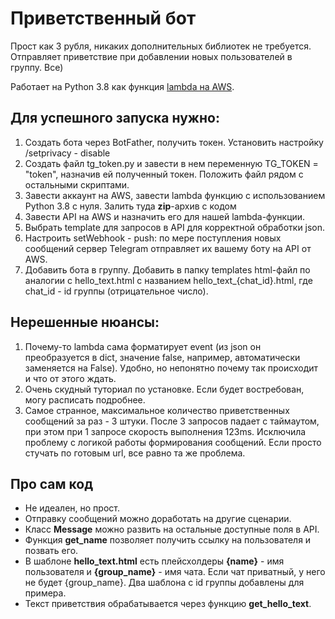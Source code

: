 # Приветственный бот
Прост как 3 рубля, никаких дополнительных библиотек не требуется.
Отправляет приветствие при добавлении новых пользователей в группу. Все)

Работает на Python 3.8 как функция [lambda на AWS](https://aws.amazon.com/ru/lambda/).

## Для успешного запуска нужно:
1. Создать бота через BotFather, получить токен. Установить настройку /setprivacy - disable
2. Создать файл tg_token.py и завести в нем переменную TG_TOKEN = "token", назначив ей полученный токен.
Положить файл рядом с остальными скриптами.
3. Завести аккаунт на AWS, завести lambda функцию с использованием Python 3.8 с нуля. Залить туда **zip**-архив с кодом
4. Завести API на AWS и назначить его для нашей lambda-функции.
5. Выбрать template для запросов в API для корректной обработки json.
6. Настроить setWebhook - push: по мере поступления новых сообщений сервер Telegram отправляет их вашему боту на API от AWS.
7. Добавить бота в группу. Добавить в папку templates html-файл по аналогии с hello_text.html с названием hello_text_{chat_id}.html, где chat_id - id группы (отрицательное число).


## Нерешенные нюансы:
1. Почему-то lambda сама форматирует event (из json он преобразуется в dict, значение false, например, автоматически заменяется на False).
Удобно, но непонятно почему так происходит и что от этого ждать.
2. Очень скудный туториал по установке. Если будет востребован, могу расписать подробнее.
3. Самое странное, максимальное количество приветственных сообщений за раз - 3 штуки. После 3 запросов падает с таймаутом, при этом при 1 запросе скорость выполнения 123ms. Исключила проблему с логикой работы формирования сообщений.
Если просто стучать по готовым url, все равно та же проблема.


## Про сам код
- Не идеален, но прост.
- Отправку сообщений можно доработать на другие сценарии.
- Класс **Message** можно развить на остальные доступные поля в API.
- Функция **get_name** позволяет получить ссылку на пользователя и позвать его.
- В шаблоне **hello_text.html** есть плейсхолдеры **{name}** - имя пользователя и **{group_name}** - имя чата. Если чат приватный, у него не будет {group_name}. Два шаблона с id группы добавлены для примера.
- Текст приветствия обрабатывается через функцию **get_hello_text**.

